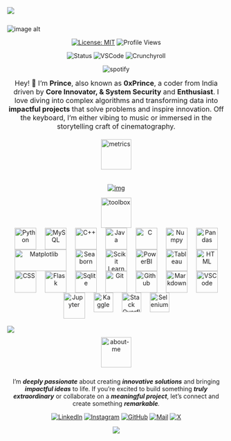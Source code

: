 <img style="margin-bottom:12px" src="banner2.png">


![image alt](https://github.com/Git-prince69/readme/tree/4a4beed5274a953d2b07c9bb59e57820f1758fb1/assets)

<div align="center">

[![License: MIT](https://img.shields.io/badge/License-MIT-green?style=flat-round)](LICENSE)
![Profile Views](https://komarev.com/ghpvc/?username=0xPrince121&style=flat&color=DB1CFF&label=Profile+Views)

<img src="https://api.statusbadges.me/badge/status/697499988636205137?label=Currently" alt="Status" />

<img src="https://api.statusbadges.me/badge/vscode/697499988636205137?label=Coding" alt="VSCode" />

<img src="https://api.statusbadges.me/badge/crunchyroll/697499988636205137?label=Watching" alt="Crunchyroll" />

![spotify](https://api.statusbadges.me/badge/spotify/697499988636205137?label=Listening%20to)

</div>


<div align="center">
<div style="display: flex; align-items: center; justify-content: center; gap: 20px; flex-wrap: wrap; text-align: left;">
 
  <p align= center style="font-size: 16px; max-width: 500px; margin: 0;">
    Hey! 👋 I’m <b>Prince</b>, also known as <b>0xPrince</b>, a coder from India driven by <b>Core  Innovator, & System Security</b> and <b>Enthusiast</b>.
    I love diving into complex algorithms and transforming data into <b>impactful projects</b> that solve problems and inspire innovation.
    Off the keyboard, I’m either vibing to music or immersed in the storytelling craft of cinematography.
  </p>
</div>


<img src="metrics.png" style="margin: 20px 0px;" height=70 alt="metrics" />

<p>
    <a href="https://github.com/0xPrince121/">
        <img src="https://github-readme-streak-stats.herokuapp.com?user=0xPrince121&theme=transparent&hide_border=true&background=0D1117&stroke=DB1CFF&fire=DB1CFF&ring=DB1CFF&currStreakLabel=FFFFFF&sideLabels=FFFFFF&currStreakNum=FFFFFF&dates=FFFFFF&sideNums=FFFFFF" alt="img" />
    </a>
</p>

<img src="toolbox.png" height=70 alt="toolbox" />
</div>


<div align="center" style="display: flex; flex-wrap: wrap; justify-content: center;">
    <img title="Python" alt="Python" src="python.svg" width="50" height="50" style="vertical-align:down; margin: 0 10px"/>
    <img title="MySQL" alt="MySQL" src="mysql.png" width="50" height="50" style="vertical-align:down; margin: 0 10px"/>
    <img title="C++" alt="C++" src="c++.svg" width="50" height="50" style="vertical-align:down; margin: 0 10px"/>
    <img title="Java" alt="Java" src="java.svg" width="50" height="50" style="vertical-align:down; margin: 0 10px"/>
    <img title="C" alt="C" src="c.svg" width="50" height="50" style="vertical-align:down; margin: 0 10px"/>
    <img title="Numpy" alt="Numpy" src="numpy.svg" width="50" height="50" style="vertical-align:down; margin: 0 10px"/>
    <img title="Pandas" alt="Pandas" src="pandas.svg" width="50" height="50" style="vertical-align:down; margin: 0 10px"/>
    <img title="Matplotlib" alt="Matplotlib" src="matplotlib.svg" width="120" height="50" style="vertical-align:down; margin: 0 10px"/>
    <img title="Seaborn" alt="Seaborn" src="seaborn.svg" width="50" height="50" style="vertical-align:down; margin: 0 10px"/>
    <img title="Scikit Learn" alt="Scikit Learn" src="scikitlearn.svg" width="50" height="50" style="vertical-align:down; margin: 0 10px"/>
    <img title="PowerBI" alt="PowerBI" src="powerbi.svg" width="50" height="50" style="vertical-align:down; margin: 0 10px"/>
    <img title="Tableau" alt="Tableau" src="tableau.svg" width="50" height="50" style="vertical-align:down; margin: 0 10px"/>
    <img title="HTML" alt="HTML" src="html.svg" width="50" height="50" style="vertical-align:down; margin: 0 10px"/>
    <img title="CSS" alt="CSS" src="css.svg" width="50" height="50" style="vertical-align:down; margin: 0 10px"/>
    <img title="Flask" alt="Flask" src="flask.svg" width="50" height="50" style="vertical-align:down; margin: 0 10px"/>
    <img title="Sqlite" alt="Sqlite" src="sqlite.svg" width="50" height="50" style="vertical-align:down; margin: 0 10px"/>
    <img title="Git" alt="Git" src="git.svg" width="50" height="50" style="vertical-align:down; margin: 0 10px"/>
    <img title="Github" alt="Github" src="github.svg" width="50" height="50" style="vertical-align:down; margin: 0 10px"/>
    <img title="Markdown" alt="Markdown" src="md.png" width="50" height="50" style="vertical-align:down; margin: 0 10px"/>
    <img title="VSCode" alt="VSCode" src="vscode.svg" width="50" height="50" style="vertical-align:down; margin: 0 10px"/>
    <img title="Jupyter" alt="Jupyter" src="jupyter.png" width="50" height="60" style="vertical-align:down; margin: 0 10px"/>
    <img title="Kaggle" alt="Kaggle" src="Kaggle.svg" width="45" height="45" style="vertical-align:down; margin: 0 10px"/>
    <img title="Stack Overflow" alt="Stack Overflow" src="Stack Overflow.svg" width="45" height="45" style="vertical-align:down; margin: 0 10px"/>
    <img title="Selenium" alt="Selenium" src="Selenium.svg" width="45" height="45" style="vertical-align:down; margin: 0 10px"/>
</div>
<br>

<img src="https://user-images.githubusercontent.com/74038190/212284100-561aa473-3905-4a80-b561-0d28506553ee.gif">

<div align=center>
<img style="margin: 10px 0px;" height=70 src="connect.png" alt="about-me" />
</div>

<p align="center">
    I’m <b><i>deeply passionate</i></b> about creating <i><b>innovative solutions</b></i> and bringing <i><b>impactful ideas</b></i> to life. If you’re excited to build something <i><b>truly extraordinary</b></i> or collaborate on a <i><b>meaningful project</b></i>, let’s connect and create something <i><b>remarkable</b>.</i>
</p>

<div align="center">
  

[![LinkedIn](https://img.icons8.com/3d-fluency/50/linkedin--v2.png)](https://www.linkedin.com/in/0x-prince-606535383?/)
[![Instagram](https://img.icons8.com/3d-fluency/50/instagram-new.png)](https://www.instagram.com/princexae_/)
[![GitHub](https://img.icons8.com/3d-fluency/50/github-logo.png)](https://github.com/0xPrince121/)
[![Mail](https://img.icons8.com/fluency/50/mail--v1.png)](samratprince121@gmail.com)
[![X](https://img.icons8.com/3d-fluency/50/x.png)](https://x.com/0xprince121?s=21/)



<p align="center">
  <img src="https://capsule-render.vercel.app/api?type=waving&color=gradient&height=70&section=footer"/>
